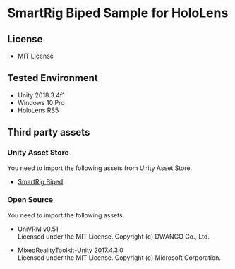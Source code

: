 # SmartRig Biped Sample for HoloLens

## License
- MIT License

## Tested Environment
- Unity 2018.3.4f1
- Windows 10 Pro
- HoloLens RS5

## Third party assets
### Unity Asset Store
You need to import the following assets from Unity Asset Store.

- [SmartRig Biped](https://assetstore.unity.com/packages/tools/animation/smartrig-biped-134814)

### Open Source
You need to import the following assets.

- [UniVRM v0.51](https://github.com/dwango/UniVRM/releases/tag/v0.51.0)  
Licensed under the MIT License. Copyright (c) DWANGO Co., Ltd.  

- [MixedRealityToolkit-Unity 2017.4.3.0](https://github.com/Microsoft/MixedRealityToolkit-Unity/releases/tag/2017.4.3.0)  
Licensed under the MIT License. Copyright (c) Microsoft Corporation.  
